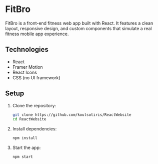 # FitBro

FitBro is a front-end fitness web app built with React. It features a clean layout, responsive design, and custom components that simulate a real fitness mobile app experience.

## Technologies

- React
- Framer Motion
- React Icons
- CSS (no UI framework)

## Setup

1. Clone the repository:

    ```bash
    git clone https://github.com/koulsotiris/ReactWebsite
    cd ReactWebsite
    ```

2. Install dependencies:

    ```bash
    npm install
    ```

3. Start the app:

    ```bash
    npm start
    ```




